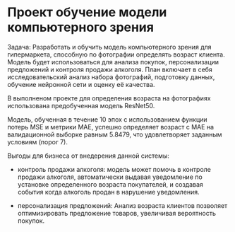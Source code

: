 # Проект обучение модели компьютерного зрения

Задача: Разработать и обучить модель компьютерного зрения для гипермаркета, способную по фотографии определять
возраст клиента. Модель будет использоваться для анализа покупок, персонализации предложений и контроля продажи
алкоголя. План включает в себя исследовательский анализ набора фотографий, подготовку данных, обучение нейронной
сети и оценку её качества.

В выполненом проекте для определения возраста на фотографиях использована предобученная модель ResNet50.

Модель, обученная в течение 10 эпох с использованием функции потерь MSE и метрики MAE, успешно определяет возраст
с MAE на валидационной выборке равным 5.8479, что удовлетворяет заданным условиям (порог 7).

Выгоды для бизнеса от внедерения данной системы:

- контроль продажи алкоголя: модель может помочь в контроле продажи алкоголя, автоматически выдавая уведомление
по установке определенного возраста покупателей, и создавая события когда алкоголь продан в нарушение уведомления.

- персонализация предложений: Анализ возраста клиентов позволяет оптимизировать предложение товаров, увеличивая 
вероятность покупок.
